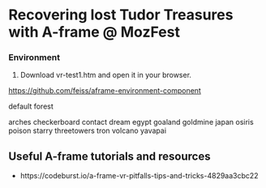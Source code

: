 # Recovering lost Tudor Treasures with A-frame @ MozFest </h1>

<h3> Environment </h3>

1. Download vr-test1.htm and open it in your browser. 

https://github.com/feiss/aframe-environment-component

default
forest

arches
checkerboard
contact
dream
egypt
goaland
goldmine
japan
osiris
poison
starry
threetowers
tron
volcano
yavapai

<h2> Useful A-frame tutorials and resources </h2>
<ul>
<li> https://codeburst.io/a-frame-vr-pitfalls-tips-and-tricks-4829aa3cbc22
</ul>
